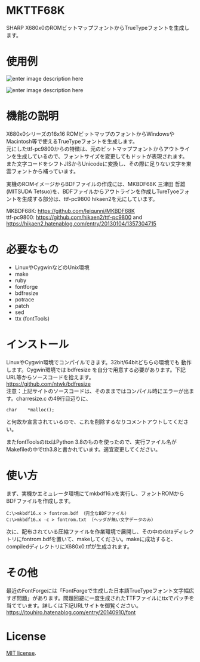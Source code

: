 
# MKTTF68K
SHARP X680x0のROMビットマップフォントからTrueTypeフォントを生成します。

# 使用例
![enter image description here](https://user-images.githubusercontent.com/1372589/153024356-ac22619e-53ab-4678-a844-395f2632845a.png)

![enter image description here](https://user-images.githubusercontent.com/1372589/153024396-1fddf1d3-9a22-43a0-ad66-8d752f0bbe88.png)

# 機能の説明
X680x0シリーズの16x16 ROMビットマップのフォントからWindowsやMacintosh等で使えるTrueTypeフォントを生成します。  
元にしたttf-pc9800からの特徴は、元のビットマップフォントからアウトラインを生成しているので、フォントサイズを変更してもドットが表現されます。  
また文字コードをシフトJISからUnicodeに変換し、その際に足りない文字を東雲フォントから補っています。  

実機のROMイメージからBDFファイルの作成には、MKBDF68K 三津田 哲雄(MITSUDA Tetsuo)を、BDFファイルからアウトラインを作成しTureTyoeフォントを生成する部分は、ttf-pc9800 hikaen2を元にしています。

MKBDF68K: https://github.com/leiqunni/MKBDF68K  
ttf-pc9800: https://github.com/hikaen2/ttf-pc9800 and https://hikaen2.hatenablog.com/entry/20130104/1357304715

# 必要なもの
* LinuxやCygwinなどのUnix環境
* make
* ruby
* fontforge
* bdfresize
* potrace
* patch
* sed
* ttx (fontTools) 

# インストール
LinuxやCygwin環境でコンパイルできます。32bit/64bitどちらの環境でも 動作します。Cygwin環境では bdfresize を自分で用意する必要があります。下記URL等からソースコードを拾えます。  
https://github.com/ntwk/bdfresize  
注意：上記サイトのソースコードは、そのままではコンパイル時にエラーが出ます。charresize.c の49行目辺りに、

	char	*malloc();

と何故か宣言されているので、これを削除するなりコメントアウトしてください。

またfontToolsのttxはPython 3.8のものを使ったので、実行ファイル名がMakefileの中でtth3.8と書かれています。適宜変更してください。

# 使い方
まず、実機かエミュレータ環境にてmkbdf16.xを実行し、フォントROMからBDFファイルを作成します。

    C:\>mkbdf16.x > fontrom.bdf （完全なBDFファイル）
    C:\>mkbdf16.x -c > fontrom.txt （ヘッダが無い文字データのみ）

次に、配布されている圧縮ファイルを作業環境で展開し、その中のdataディレクトリにfontrom.bdfを置いて、makeしてください。makeに成功すると、compiledディレクトリにX680x0.ttfが生成されます。

# その他
最近のFontForgeには「FontForgeで生成した日本語TrueTypeフォント文字幅広すぎ問題」があります。問題回避に一度生成されたTTFファイルにttxでパッチを当てています。詳しくは下記URLサイトを御覧ください。  
https://itouhiro.hatenablog.com/entry/20140910/font

# License
[MIT license](https://en.wikipedia.org/wiki/MIT_License).
